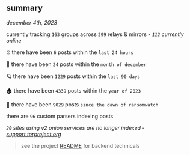 
## summary
_december 4th, 2023_

currently tracking `163` groups across `299` relays & mirrors - _`112` currently online_

⏲ there have been `6` posts within the `last 24 hours`

🦈 there have been `24` posts within the `month of december`

🪐 there have been `1229` posts within the `last 90 days`

🏚 there have been `4339` posts within the `year of 2023`

🦕 there have been `9029` posts `since the dawn of ransomwatch`

there are `96` custom parsers indexing posts

_`20` sites using v2 onion services are no longer indexed - [support.torproject.org](https://support.torproject.org/onionservices/v2-deprecation/)_

> see the project [README](https://github.com/joshhighet/ransomwatch#ransomwatch--) for backend technicals
